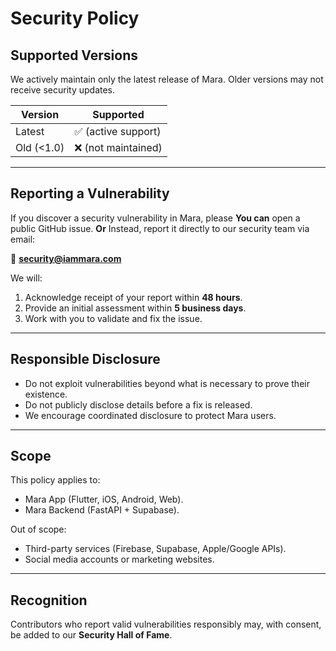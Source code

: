 # Security Policy

## Supported Versions
We actively maintain only the latest release of Mara.
Older versions may not receive security updates.

| Version   | Supported          |
|-----------|--------------------|
| Latest    | ✅ (active support) |
| Old (<1.0)| ❌ (not maintained) |

---

## Reporting a Vulnerability
If you discover a security vulnerability in Mara, please **You can** open a public GitHub issue. **Or**
Instead, report it directly to our security team via email:

📧 **security@iammara.com**

We will:
1. Acknowledge receipt of your report within **48 hours**.  
2. Provide an initial assessment within **5 business days**.  
3. Work with you to validate and fix the issue.  

---

## Responsible Disclosure
- Do not exploit vulnerabilities beyond what is necessary to prove their existence.  
- Do not publicly disclose details before a fix is released.  
- We encourage coordinated disclosure to protect Mara users.  

---

## Scope
This policy applies to:
- Mara App (Flutter, iOS, Android, Web).  
- Mara Backend (FastAPI + Supabase).  

Out of scope:
- Third-party services (Firebase, Supabase, Apple/Google APIs).  
- Social media accounts or marketing websites.  

---

## Recognition
Contributors who report valid vulnerabilities responsibly may, with consent, be added to our **Security Hall of Fame**.